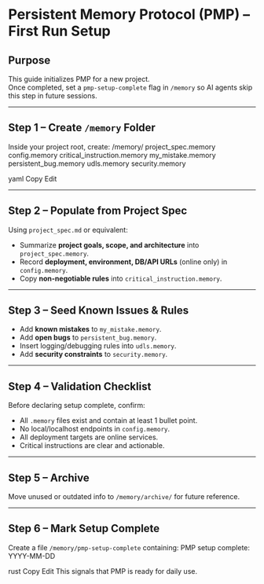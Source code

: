 # Persistent Memory Protocol (PMP) – First Run Setup

## Purpose
This guide initializes PMP for a new project.  
Once completed, set a `pmp-setup-complete` flag in `/memory` so AI agents skip this step in future sessions.

---

## Step 1 – Create `/memory` Folder
Inside your project root, create:
/memory/
project_spec.memory
config.memory
critical_instruction.memory
my_mistake.memory
persistent_bug.memory
udls.memory
security.memory

yaml
Copy
Edit

---

## Step 2 – Populate from Project Spec
Using `project_spec.md` or equivalent:
- Summarize **project goals, scope, and architecture** into `project_spec.memory`.
- Record **deployment, environment, DB/API URLs** (online only) in `config.memory`.
- Copy **non-negotiable rules** into `critical_instruction.memory`.

---

## Step 3 – Seed Known Issues & Rules
- Add **known mistakes** to `my_mistake.memory`.
- Add **open bugs** to `persistent_bug.memory`.
- Insert logging/debugging rules into `udls.memory`.
- Add **security constraints** to `security.memory`.

---

## Step 4 – Validation Checklist
Before declaring setup complete, confirm:
- All `.memory` files exist and contain at least 1 bullet point.
- No local/localhost endpoints in `config.memory`.
- All deployment targets are online services.
- Critical instructions are clear and actionable.

---

## Step 5 – Archive
Move unused or outdated info to `/memory/archive/` for future reference.

---

## Step 6 – Mark Setup Complete
Create a file `/memory/pmp-setup-complete` containing:
PMP setup complete: YYYY-MM-DD

rust
Copy
Edit
This signals that PMP is ready for daily use.
